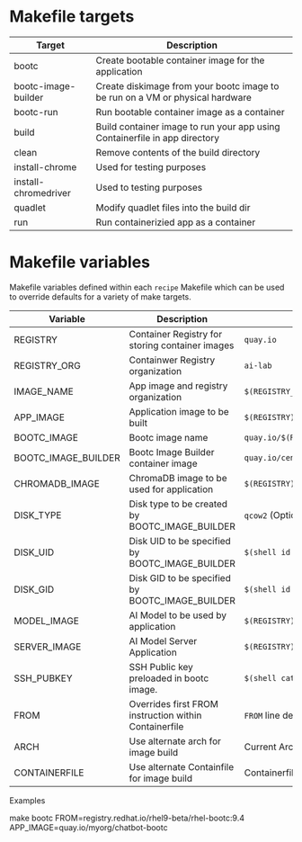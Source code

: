 # Makefile targets

| Target                | Description								        |
|-----------------------|-------------------------------------------------------------------------------|
| bootc                 | Create bootable container image for the application			        |
| bootc-image-builder   | Create diskimage from your bootc image to be run on a VM or physical hardware |
| bootc-run             | Run bootable container image as a container   			       	|
| build                 | Build container image to run your app using Containerfile in app directory    |
| clean                 | Remove contents of the build directory                                        |
| install-chrome        | Used for testing purposes                                                     |
| install-chromedriver  | Used to testing purposes                                                      |
| quadlet               | Modify quadlet files into the build dir                                       |
| run                   | Run containerizied app as a container                                         |


# Makefile variables

Makefile variables defined within each `recipe` Makefile which can be
used to override defaults for a variety of make targets.

| Variable           | Description                                          | Default                                                 |
|--------------------|------------------------------------------------------|---------------------------------------------------------|
|REGISTRY            | Container Registry for storing container images      | `quay.io`						      |
|REGISTRY_ORG        | Containwer Registry organization 	      	    | `ai-lab`						      |
|IMAGE_NAME          | App image and registry organization            	    | `$(REGISTRY_ORG)/${APP}:latest`			      |
|APP_IMAGE           | Application image to be built                  	    | `$(REGISTRY)/$(IMAGE_NAME)` 			      |
|BOOTC_IMAGE         | Bootc image name                               	    | `quay.io/$(REGISTRY_ORG)/${APP}-bootc:latest`	      |
|BOOTC_IMAGE_BUILDER | Bootc Image Builder container image 	      	    | `quay.io/centos-bootc/bootc-image-builder`	      |
|CHROMADB_IMAGE      | ChromaDB image to be used for application      	    | `$(REGISTRY)/$(REGISTRY_ORG)/chromadb:latest`	      |
|DISK_TYPE           | Disk type to be created by BOOTC_IMAGE_BUILDER 	    | `qcow2` (Options: ami, iso, vmdk, raw)		      |
|DISK_UID            | Disk UID to be specified by BOOTC_IMAGE_BUILDER      | `$(shell id -u)`					      |
|DISK_GID            | Disk GID to be specified by BOOTC_IMAGE_BUILDER      | `$(shell id -g)`					      |
|MODEL_IMAGE 	     | AI Model to be used by application             	    | `$(REGISTRY)/$(REGISTRY_ORG)/granite-7b-lab:latest`|
|SERVER_IMAGE 	     | AI Model Server Application                    	    | `$(REGISTRY)/$(REGISTRY_ORG)/llamacpp_python:latest`    |
|SSH_PUBKEY 	     | SSH Public key preloaded in bootc image.             | `$(shell cat ${HOME}/.ssh/id_rsa.pub;)`		      |
|FROM 		     | Overrides first FROM instruction within Containerfile| `FROM` line defined in the Containerfile		      |
|ARCH 		     | Use alternate arch for image build                   | Current Arch					      |
|CONTAINERFILE 	     | Use alternate Containfile for image build            | Containerfile (Containerfile.nocache)		      |

Examples

make bootc FROM=registry.redhat.io/rhel9-beta/rhel-bootc:9.4 APP_IMAGE=quay.io/myorg/chatbot-bootc
